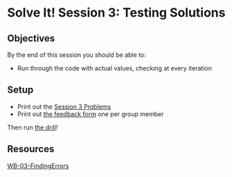 # Solve It!  Session 3: Testing Solutions

## Objectives

By the end of this session you should be able to:

- Run through the code with actual values, checking at every iteration

## Setup

- Print out the [Session 3 Problems](https://docs.google.com/document/d/1Tns-on5HXeEM5_KPSeWqsXt0Gqtn0Ttxqdl1S2lX_Ak/edit)
- Print out [the feedback form](https://docs.google.com/document/d/1i7sMJ5FmuE6pNreOOc_vVFUQx0UhIPfDxaj6b7UwaUQ/edit) one per group member

Then run [the drill](./README.md)!

## Resources

[WB-03-FindingErrors](https://students-gschool-production.s3.amazonaws.com/uploads/asset/file/199/WB-03-FindingErrors.pdf)
